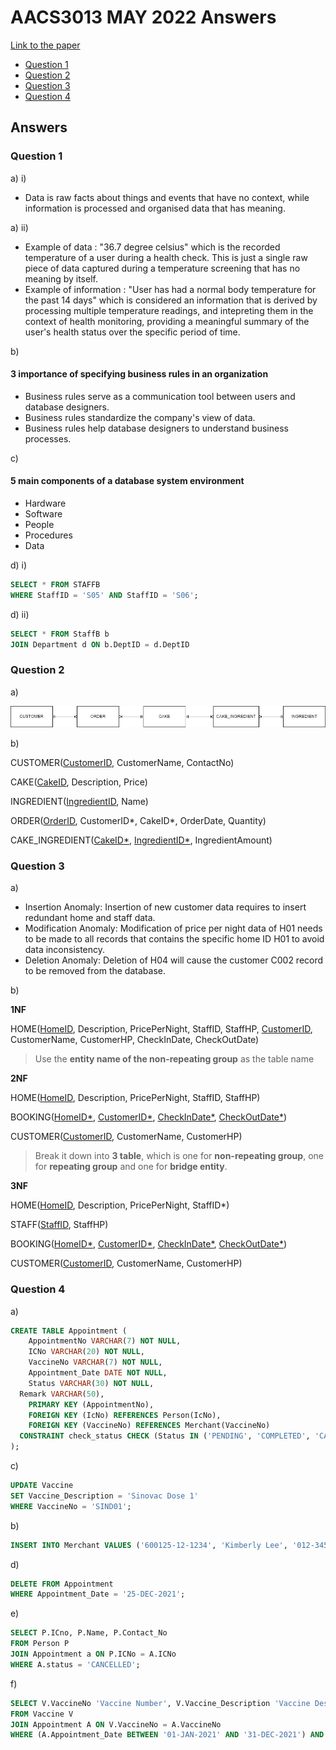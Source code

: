<!-- @import "[TOC]" {cmd="toc" depthFrom=1 depthTo=6 orderedList=false} -->

# AACS3013 MAY 2022 Answers

[Link to the paper](https://eprints.tarc.edu.my/21167/1/AACS3013.pdf)

- [Question 1](#question-1)
- [Question 2](#question-2)
- [Question 3](#question-3)
- [Question 4](#question-4)

## Answers

### Question 1

a) i)

- Data is raw facts about things and events that have no context, while information is processed and organised data that has meaning.

a) ii)
- Example of data : "36.7 degree celsius" which is the recorded temperature of a user during a health check. This is just a single raw piece of data captured during a temperature screening that has no meaning by itself.
- Example of information : "User has had a normal body temperature for the past 14 days" which is considered an information that is derived by processing multiple temperature readings, and intepreting them in the context of health monitoring, providing a meaningful summary of the user's health status over the specific period of time.

b)
#### 3 importance of specifying business rules in an organization
- Business rules serve as a communication tool between users and database designers.
- Business rules standardize the company's view of data.
- Business rules help database designers to understand business processes.

c) 
#### 5 main components of a database system environment
- Hardware
- Software
- People
- Procedures
- Data

d) i)
```sql
SELECT * FROM STAFFB
WHERE StaffID = 'S05' AND StaffID = 'S06';
```

d) ii)
```sql
SELECT * FROM StaffB b
JOIN Department d ON b.DeptID = d.DeptID
```

### Question 2

a)

![ERD Diagram](./question_2a.drawio.png)

b)

CUSTOMER(<ins>CustomerID</ins>, CustomerName, ContactNo)

CAKE(<ins>CakeID</ins>, Description, Price)

INGREDIENT(<ins>IngredientID</ins>, Name)

ORDER(<ins>OrderID</ins>, CustomerID\*, CakeID\*, OrderDate, Quantity)

CAKE_INGREDIENT(<ins>CakeID\*</ins>, <ins>IngredientID\*</ins>, IngredientAmount)



### Question 3

a) 

- Insertion Anomaly: Insertion of new customer data requires to insert redundant home and staff data.
- Modification Anomaly: Modification of price per night data of H01 needs to be made to all records that contains the specific home ID H01 to avoid data inconsistency.
- Deletion Anomaly: Deletion of H04 will cause the customer C002 record to be removed from the database.

b)

**1NF**

HOME(<ins>HomeID</ins>, Description, PricePerNight, StaffID, StaffHP, <ins>CustomerID</ins>, CustomerName, CustomerHP, CheckInDate, CheckOutDate)

> Use the **entity name of the non-repeating group** as the table name

**2NF**

HOME(<ins>HomeID</ins>, Description, PricePerNight, StaffID, StaffHP)

BOOKING(<ins>HomeID\*</ins>, <ins>CustomerID\*</ins>, <ins>CheckInDate\*</ins>, <ins>CheckOutDate\*</ins>)

CUSTOMER(<ins>CustomerID</ins>, CustomerName, CustomerHP)

> Break it down into **3 table**, which is one for **non-repeating group**, one for **repeating group** and one for **bridge entity**.

**3NF**

HOME(<ins>HomeID</ins>, Description, PricePerNight, StaffID\*)

STAFF(<ins>StaffID</ins>, StaffHP)

BOOKING(<ins>HomeID\*</ins>, <ins>CustomerID\*</ins>, <ins>CheckInDate\*</ins>, <ins>CheckOutDate\*</ins>)

CUSTOMER(<ins>CustomerID</ins>, CustomerName, CustomerHP)

### Question 4

a) 

```sql
CREATE TABLE Appointment (
	AppointmentNo VARCHAR(7) NOT NULL,
	ICNo VARCHAR(20) NOT NULL,
	VaccineNo VARCHAR(7) NOT NULL,
	Appointment_Date DATE NOT NULL,
	Status VARCHAR(30) NOT NULL,
  Remark VARCHAR(50),
	PRIMARY KEY (AppointmentNo),
	FOREIGN KEY (IcNo) REFERENCES Person(IcNo),
	FOREIGN KEY (VaccineNo) REFERENCES Merchant(VaccineNo)
  CONSTRAINT check_status CHECK (Status IN ('PENDING', 'COMPLETED', 'CANCELLED'))
);
```

c)

```sql
UPDATE Vaccine
SET Vaccine_Description = 'Sinovac Dose 1'
WHERE VaccineNo = 'SIND01';
```

b)

```sql
INSERT INTO Merchant VALUES ('600125-12-1234', 'Kimberly Lee', '012-3456789', 'Sabah');
```

d)

```sql
DELETE FROM Appointment
WHERE Appointment_Date = '25-DEC-2021';
```

e)

```sql
SELECT P.ICno, P.Name, P.Contact_No
FROM Person P
JOIN Appointment a ON P.ICNo = A.ICNo
WHERE A.status = 'CANCELLED';

```

f)

```sql
SELECT V.VaccineNo 'Vaccine Number', V.Vaccine_Description 'Vaccine Description', COUNT(A.AppointmentNo) 'No_Of_Doses_Given_2021'
FROM Vaccine V
JOIN Appointment A ON V.VaccineNo = A.VaccineNo
WHERE (A.Appointment_Date BETWEEN '01-JAN-2021' AND '31-DEC-2021') AND (A.Status = 'COMPLETED'); 
```
